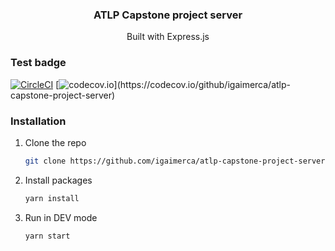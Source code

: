<div align="center">
  <h3 align="center">ATLP Capstone project server</h3>

  <p align="center">
        Built with Express.js
  </p>
</div>

### Test badge
[![CircleCI](https://circleci.com/gh/igaimerca/atlp-capstone-project-server.svg?style=shield)](https://circleci.com/gh/circleci-docs)
[![codecov.io](https://codecov.io/github/igaimerca/atlp-capstone-project-server/coverage.svg?branch=main")](https://codecov.io/github/igaimerca/atlp-capstone-project-server)

### Installation

1. Clone the repo
   ```sh
   git clone https://github.com/igaimerca/atlp-capstone-project-server.git
   ```
2. Install packages
   ```sh
   yarn install
   ```
2. Run in DEV mode
   ```sh
   yarn start
   ```
